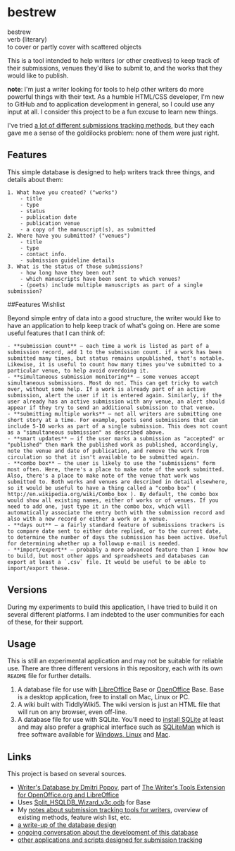 bestrew
=======

bestrew  
verb (literary)  
to cover or partly cover with scattered objects 

This is a tool intended to help writers (or other creatives) to keep track of their submissions, venues they'd like to submit to, and the works that they would like to publish. 

**note**: I'm just a writer looking for tools to help other writers do more powerful things with their text. As a humble HTML/CSS developer, I'm new to GitHub and to application development in general, so I could use any input at all. I consider this project to be a fun excuse to learn new things. 

I've tried [a lot of different submissions tracking methods](http://nocategories.net/ephemera/writing/writing-submission-tools/), but they each gave me a sense of the goldilocks problem: none of them were just right. 


## Features

This simple database is designed to help writers track three things, and details about them:

    1. What have you created? ("works")
        - title
        - type
        - status
        - publication date
        - publication venue
        - a copy of the manuscript(s), as submitted
    2. Where have you submitted? ("venues")
        - title
        - type
        - contact info.  
        - submission guideline details
    3. What is the status of those submissions?
        - how long have they been out?
        - which manuscripts have been sent to which venues?
        - (poets) include multiple manuscripts as part of a single submission?

##Features Wishlist

Beyond simple entry of data into a good structure, the writer would like to have an application to help keep track of what's going on. Here are some useful features that I can think of:

    - **submission count** — each time a work is listed as part of a submission record, add 1 to the submission count. if a work has been submitted many times, but status remains unpublished, that's notable. Likewise, it is useful to count how many times you've submitted to a particular venue, to help avoid overdoing it.
    - **simultaneous submission monitoring** — some venues accept simultaneous submissions. Most do not. This can get tricky to watch over, without some help. If a work is already part of an active submission, alert the user if it is entered again. Similarly, if the user already has an active submission with any venue, an alert should appear if they try to send an additional submission to that venue.
    - **submitting multiple works** — not all writers are submitting one short story at a time. For example, poets send submissions that can include 5-10 works as part of a single submission. This does not count as a "simultaneous submission" as described above.
    - **smart updates** — if the user marks a submission as "accepted" or "published" then mark the published work as published, accordingly, note the venue and date of publication, and remove the work from circulation so that it isn't available to be submitted again.
    - **combo box** — the user is likely to use the "submissions" form most often. Here, there's a place to make note of the work submitted. Also, there's a place to make note of the venue that work was submitted to. Both works and venues are described in detail elsewhere, so it would be useful to have a thing called a "combo box" ( http://en.wikipedia.org/wiki/Combo_box ). By default, the combo box would show all existing names, either of works or of venues. If you need to add one, just type it in the combo box, which will automatically associate the entry both with the submission record and also with a new record or either a work or a venue.
    - **days out** — a fairly standard feature of submissions trackers is to compare date sent to either date replied, or to the current date, to determine the number of days the submission has been active. Useful for determining whether up a followup e-mail is needed.
    - **import/export** — probably a more advanced feature than I know how to build, but most other apps and spreadsheets and databases can export at least a `.csv` file. It would be useful to be able to import/export these.

## Versions 

During my experiments to build this application, I have tried to build it on several different platforms. I am indebted to the user communities for each of these, for their support.  

## Usage

This is still an experimental application and may not be suitable for reliable use. There are three different versions in this repository, each with its own `README` file for further details.

1. A database file for use with [LibreOffice](http://www.libreoffice.org/) Base or [OpenOffice](http://www.openoffice.org/) Base. Base is a desktop application, free to install on Mac, Linux or PC.
2. A wiki built with TiddlyWiki5. The wiki version is just an HTML file that will run on any browser, even off-line.
3. A database file for use with SQLite. You'll need to [install SQLite](http://www.sqlite.org/download.html) at least and may also prefer a graphical interface such as [SQLiteMan](http://sqliteman.com/) which is free software available for [Windows, Linux](http://sqliteman.com/page/4.html) and [Mac](http://brewformulas.org/Sqliteman).


## Links

This project is based on several sources. 

- [Writer's Database by Dmitri Popov](http://www.linux-magazine.com/w3/issue/103/084-086_workspace.pdf), part of [The Writer's Tools Extension for OpenOffice.org and LibreOffice](https://code.google.com/p/writertools/)
- Uses [Split_HSQLDB_Wizard_v3c.odb](http://forum.openoffice.org/en/forum/viewtopic.php?f=83&t=61183) for Base
- My [notes about submission tracking tools for writers](http://nocategories.net/ephemera/writing/writing-submission-tools/), overview of existing methods, feature wish list, etc.
- [a write-up of the database design](https://github.com/dylan-k/bestrew/blob/master/writers-database_data-model.md)
- [ongoing conversation about the development of this database](http://en.libreofficeforum.org/node/6787)
- [other applications and scripts designed for submission tracking](http://nocategories.net/ephemera/writing/writing-submission-tools/#apps)

